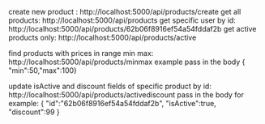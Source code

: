create new product :
http://localhost:5000/api/products/create
get all products:
http://localhost:5000/api/products
get specific user by id:
http://localhost:5000/api/products/62b06f8916ef54a54fddaf2b
get active products only:
http://localhost:5000/api/products/active

find products with prices in range min max:  
 http://localhost:5000/api/products/minmax
example pass in the body { "min":50,"max":100}

update isActive and discount fields of specific product by id:
http://localhost:5000/api/products/activediscount
pass in the body for example:
{
"id":"62b06f8916ef54a54fddaf2b",
"isActive":true,
"discount":99
}

